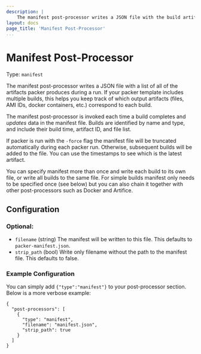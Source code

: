 ```yaml
---
description: |
    The manifest post-processor writes a JSON file with the build artifacts and IDs from a packer run.
layout: docs
page_title: 'Manifest Post-Processor'
...
```


# Manifest Post-Processor

Type: `manifest`

The manifest post-processor writes a JSON file with a list of all of the artifacts packer produces during a run. If your packer template includes multiple builds, this helps you keep track of which output artifacts (files, AMI IDs, docker containers, etc.) correspond to each build.

The manifest post-processor is invoked each time a build completes and *updates* data in the manifest file. Builds are identified by name and type, and include their build time, artifact ID, and file list.

If packer is run with the `-force` flag the manifest file will be truncated automatically during each packer run. Otherwise, subsequent builds will be added to the file. You can use the timestamps to see which is the latest artifact.

You can specify manifest more than once and write each build to its own file, or write all builds to the same file. For simple builds manifest only needs to be specified once (see below) but you can also chain it together with other post-processors such as Docker and Artifice.

## Configuration

### Optional:

-   `filename` (string) The manifest will be written to this file. This defaults to `packer-manifest.json`.
-   `strip_path` (bool) Write only filename without the path to the manifest file. This defaults to false.

### Example Configuration

You can simply add `{"type":"manifest"}` to your post-processor section. Below is a more verbose example:

``` {.javascript}
{
  "post-processors": [
    {
      "type": "manifest",
      "filename": "manifest.json",
      "strip_path": true
    }
  ]
}
```

